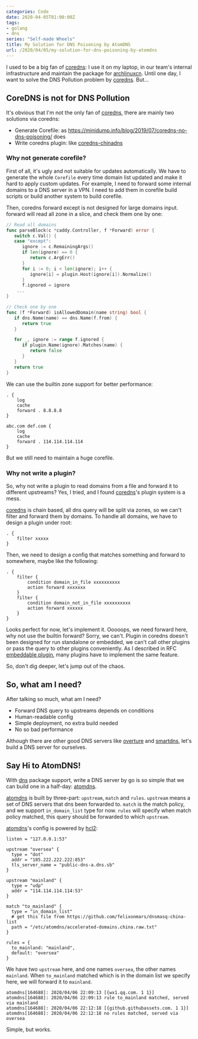 ```yaml
---
categories: Code
date: 2020-04-05T01:00:00Z
tags:
- golang
- dns
series: "Self-made Wheels"
title: My Solution for DNS Poisoning by AtomDNS
url: /2020/04/05/my-solution-for-dns-poisoning-by-atomdns
---
```


I used to be a big fan of [coredns]: I use it on my laptop, in our team's internal infrastructure and maintain the package for [archlinuxcn]. Until one day, I want to solve the DNS Pollution problem by [coredns]. But...

## CoreDNS is not for DNS Pollution

It's obvious that I'm not the only fan of [coredns], there are mainly two solutions via coredns:

- Generate Corefile: as <https://minidump.info/blog/2019/07/coredns-no-dns-poisoning/> does
- Write coredns plugin: like [coredns-chinadns](https://github.com/blahgeek/coredns-chinadns)

### Why not generate corefile?

First of all, it's ugly and not suitable for updates automatically. We have to generate the whole `Corefile` every time domain list updated and make it hard to apply custom updates. For example, I need to forward some internal domains to a DNS server in a VPN. I need to add them in corefile build scripts or build another system to build corefile.

Then, coredns forward except is not designed for large domains input. forward will read all zone in a slice, and check them one by one:

```go
// Read all domains
func parseBlock(c *caddy.Controller, f *Forward) error {
   switch c.Val() {
   case "except":
      ignore := c.RemainingArgs()
      if len(ignore) == 0 {
         return c.ArgErr()
      }
      for i := 0; i < len(ignore); i++ {
         ignore[i] = plugin.Host(ignore[i]).Normalize()
      }
      f.ignored = ignore
    ...
}

// Check one by one
func (f *Forward) isAllowedDomain(name string) bool {
   if dns.Name(name) == dns.Name(f.from) {
      return true
   }

   for _, ignore := range f.ignored {
      if plugin.Name(ignore).Matches(name) {
         return false
      }
   }
   return true
}
```

We can use the builtin zone support for better performance:

```caddyfile
. {
    log
    cache
    forward . 8.8.8.8
}

abc.com def.com {
    log
    cache
    forward . 114.114.114.114
}
```

But we still need to maintain a huge corefile.

### Why not write a plugin?

So, why not write a plugin to read domains from a file and forward it to different upstreams? Yes, I tried, and I found [coredns]'s plugin system is a mess. 

[coredns] is chain based, all dns query will be split via zones, so we can't filter and forward them by domains. To handle all domains, we have to design a plugin under root:

```caddyfile
. {
    filter xxxxx
}
```

Then, we need to design a config that matches something and forward to somewhere, maybe like the following:

```caddyfile
. {
    filter {
        condition domain_in_file xxxxxxxxxx
        action forward xxxxxxx
    }
    filter {
        condition domain_not_in_file xxxxxxxxxx
        action forward xxxxxx
    }
}
```

Looks perfect for now, let's implement it. Ooooops, we need forward here, why not use the builtin forward? Sorry, we can't. Plugin in coredns doesn't been designed for run standalone or embedded, we can't call other plugins or pass the query to other plugins conveniently. As I described in RFC [embeddable plugin](https://github.com/coredns/rfc/issues/6), many plugins have to implement the same feature.

So, don't dig deeper, let's jump out of the chaos.

## So, what am I need?

After talking so much, what am I need?

- Forward DNS query to upstreams depends on conditions
- Human-readable config
- Simple deployment, no extra build needed
- No so bad performance

Although there are other good DNS servers like [overture](https://github.com/shawn1m/overture) and [smartdns](https://github.com/pymumu/smartdns), let's build a DNS server for ourselves.

## Say Hi to AtomDNS!

With [dns](https://github.com/miekg/dns) package support, write a DNS server by go is so simple that we can build one in a half-day: [atomdns].

[atomdns] is built by three-part: `upstream`, `match` and `rules`. `upstream` means a set of DNS servers that dns been forwarded to. `match` is the match policy, and we support `in_domain_list` type for now. `rules` will specify when match policy matched, this query should be forwarded to which `upstream`.

[atomdns]'s config is powered by [hcl2](https://github.com/hashicorp/hcl/tree/hcl2):

```hcl
listen = "127.0.0.1:53"

upstream "oversea" {
  type = "dot"
  addr = "185.222.222.222:853"
  tls_server_name = "public-dns-a.dns.sb"
}

upstream "mainland" {
  type = "udp"
  addr = "114.114.114.114:53"
}

match "to_mainland" {
  type = "in_domain_list"
  # get this file from https://github.com/felixonmars/dnsmasq-china-list
  path = "/etc/atomdns/accelerated-domains.china.raw.txt"
}

rules = {
  to_mainland: "mainland",
  default: "oversea"
}
```

We have two `upstream` here, and one names `oversea`, the other names `mainland`. When `to_mainland` matched which is in the domain list we specify here, we will forward it to `mainland`.

```text
atomdns[164688]: 2020/04/06 22:09:13 [{wx1.qq.com. 1 1}]
atomdns[164688]: 2020/04/06 22:09:13 rule to_mainland matched, served via mainland
atomdns[164688]: 2020/04/06 22:12:18 [{github.githubassets.com. 1 1}]
atomdns[164688]: 2020/04/06 22:12:18 no rules matched, served via oversea
```

Simple, but works.

[coredns]: https://github.com/coredns/coredns
[archlinuxcn]: https://github.com/archlinuxcn/repo
[caddy]: https://github.com/caddyserver/caddy
[atomdns]: https://github.com/Xuanwo/atomdns
